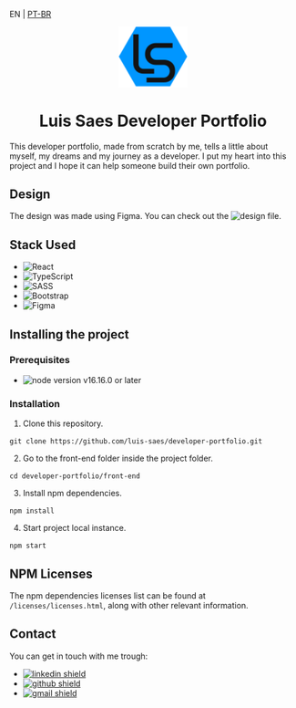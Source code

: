 <p>EN | 
  <a href="https://github.com/luis-saes/developer-portfolio/blob/main/README-pt-BR.md">PT-BR</a>
</p>

<div align="center">
  <img src="./media/logo.svg" alt="Website Logo" width="120px" />
</div>

<div align="center">
  <h1>Luis Saes Developer Portfolio</h1>
</div>

This developer portfolio, made from scratch by me, tells a little about myself, my dreams and my journey as a developer. I put my heart into this project and I hope it can help someone build their own portfolio.

## Design

The design was made using Figma. You can check out the ![design file](https://www.figma.com/file/QGfGc9Jc5zXMAtfVC9YPFg/Portfolio-Website).

## Stack Used

* ![React](https://img.shields.io/badge/react-%2320232a.svg?style=for-the-badge&logo=react&logoColor=%2361DAFB)
* ![TypeScript](https://img.shields.io/badge/typescript-%23007ACC.svg?style=for-the-badge&logo=typescript&logoColor=white)
* ![SASS](https://img.shields.io/badge/SASS-hotpink.svg?style=for-the-badge&logo=SASS&logoColor=white)
* ![Bootstrap](https://img.shields.io/badge/bootstrap-%23563D7C.svg?style=for-the-badge&logo=bootstrap&logoColor=white)
* ![Figma](https://img.shields.io/badge/figma-%23F24E1E.svg?style=for-the-badge&logo=figma&logoColor=white)

## Installing the project

### Prerequisites

* ![node](https://nodejs.org/) version v16.16.0 or later

### Installation

1. Clone this repository.

```shell
git clone https://github.com/luis-saes/developer-portfolio.git
```

2. Go to the front-end folder inside the project folder.

```shell
cd developer-portfolio/front-end
```

3. Install npm dependencies.

```shell
npm install
```

4. Start project local instance.
```shell
npm start
```

## NPM Licenses

The npm dependencies licenses list can be found at `/licenses/licenses.html`, along with other relevant information.

## Contact
You can get in touch with me trough:
* <a href="https://www.linkedin.com/in/luis-saes/">
    <img src="https://img.shields.io/badge/LinkedIn-0077B5?style=for-the-badge&logo=linkedin&logoColor=white" alt="linkedin shield" />
  </a>
* <a href="https://github.com/luis-saes/">
    <img src="https://img.shields.io/badge/GitHub-100000?style=for-the-badge&logo=github&logoColor=white" alt="github shield" />
  </a>
* <a href="mailto:saeslhs@gmail.com">
    <img src="https://img.shields.io/badge/Gmail-D14836?style=for-the-badge&logo=gmail&logoColor=white" alt="gmail shield" />
  </a>
